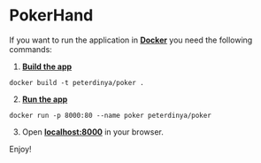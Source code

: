 PokerHand
=========


If you want to run the application in [**Docker**][1] you need the following commands:
1. [**Build the app**][2]
```
docker build -t peterdinya/poker .
```
2. [**Run the app**][3]
```
docker run -p 8000:80 --name poker peterdinya/poker
```
3. Open [**localhost:8000**][4] in your browser. 

Enjoy!

[1]:  https://www.docker.com/
[2]:  https://docs.docker.com/get-started/part2/#build-the-app
[3]:  https://docs.docker.com/get-started/part2/#run-the-app
[4]:  http://localhost:8000/